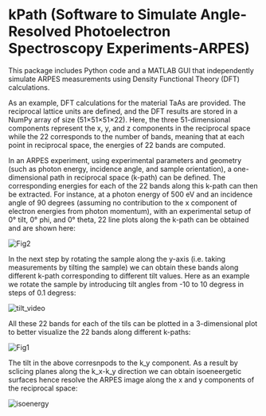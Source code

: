 # kPath (Software to Simulate Angle-Resolved Photoelectron Spectroscopy Experiments-ARPES)

This package includes Python code and a MATLAB GUI that independently simulate ARPES measurements using Density Functional Theory (DFT) calculations.

As an example, DFT calculations for the material TaAs are provided. The reciprocal lattice units are defined, and the DFT results are stored in a NumPy array of size (51×51×51×22). Here, the three 51-dimensional components represent the x, y, and z components in the reciprocal space while the 22 corresponds to the number of bands, meaning that at each point in reciprocal space, the energies of 22 bands are computed.

In an ARPES experiment, using experimental parameters and geometry (such as photon energy, incidence angle, and sample orientation), a one-dimensional path in reciprocal space (k-path) can be defined. The corresponding energies for each of the 22 bands along this k-path can then be extracted. For instance, at a photon energy of 500 eV and an incidence angle of 90 degrees (assuming no contribution to the x component of electron energies from photon momentum), with an experimental setup of 0° tilt, 0° phi, and 0° theta, 22 line plots along the k-path can be obtained and are shown here:

![Fig2](https://github.com/user-attachments/assets/15d23aa1-8d72-4f73-a392-270e3da334d0)

In the next step by rotating the sample along the y-axis (i.e. taking measurements by tilting the sample) we can obtain these bands along different k-path corresponding to different tilt values. Here as an example we rotate the sample by introducing tilt angles from -10 to 10 degress in steps of 0.1 degress:

![tilt_video](https://github.com/user-attachments/assets/d6c9cd29-b6e3-41f3-9ab1-581d974c0756)

All these 22 bands for each of the tils can be plotted in a 3-dimensional plot to better visualize the 22 bands along different k-paths:

![Fig1](https://github.com/user-attachments/assets/c1514d49-d6a3-4ea1-9bfd-6f837bf7a057)


The tilt in the above corresnpods to the k_y component. As a result by sclicing planes along the k_x-k_y direction we can obtain isoeneergetic surfaces hence resolve the ARPES image along the x and y components of the reciprocal space:

![isoenergy](https://github.com/user-attachments/assets/9e645fdb-af88-4c05-b536-dc56a92b022a)
